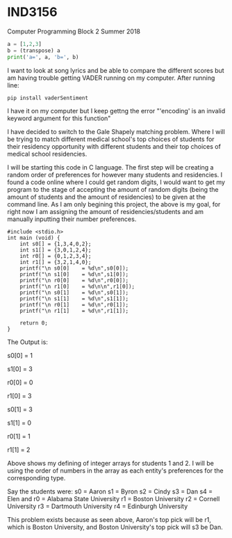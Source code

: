 # IND3156
Computer Programming Block 2 Summer 2018


```python
a = [1,2,3]
b = (transpose) a
print('a=', a, 'b=', b)
```

I want to look at song lyrics and be able to compare the different scores but am having trouble getting VADER running on my computer. After running line:
```
pip install vaderSentiment
```
I have it on my computer but I keep gettng the error "'encoding' is an invalid keyword argument for this function"

I have decided to switch to the Gale Shapely matching problem. Where I will be trying to match different medical school's top choices of students for their residency opportunity with different students and their top choices of medical school residencies. 

I will be starting this code in C language.
The first step will be creating a random order of preferences for however many students and residencies.
I found a code online where I could get random digits, I would want to get my program to the stage of accepting the amount of random digits (being the amount of students and the amount of residencies) to be given at the command line. 
As I am only begining this project, the above is my goal, for right now I am assigning the amount of residencies/students and am manually inputting their number preferences. 
```
#include <stdio.h>
int main (void) {
    int s0[] = {1,3,4,0,2};
    int s1[] = {3,0,1,2,4};
    int r0[] = {0,1,2,3,4};
    int r1[] = {3,2,1,4,0};
    printf("\n s0[0]    = %d\n",s0[0]);
    printf("\n s1[0]    = %d\n",s1[0]);
    printf("\n r0[0]    = %d\n",r0[0]);
    printf("\n r1[0]    = %d\n\n",r1[0]);
    printf("\n s0[1]    = %d\n",s0[1]);
    printf("\n s1[1]    = %d\n",s1[1]);
    printf("\n r0[1]    = %d\n",r0[1]);
    printf("\n r1[1]    = %d\n",r1[1]);
    
    return 0;
}
```
The Output is: 

 s0[0]    = 1

 s1[0]    = 3

 r0[0]    = 0

 r1[0]    = 3


 s0[1]    = 3

 s1[1]    = 0

 r0[1]    = 1

 r1[1]    = 2
 
Above shows my defining of integer arrays for students 1 and 2. I will be using the order of numbers in the array as each entity's preferences for the corresponding type. 

Say the students were:
s0 = Aaron
s1 = Byron
s2 = Cindy
s3 = Dan
s4 = Elen
and 
r0 = Alabama State University
r1 = Boston University
r2 = Cornell University
r3 = Dartmouth University
r4 = Edinburgh University

This problem exists because as seen above, Aaron's top pick will be r1, which is Boston University, and Boston University's top pick will s3 be Dan.  
